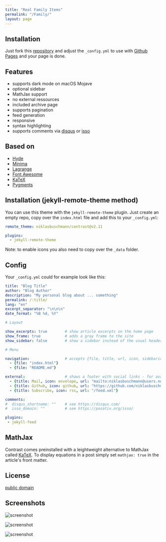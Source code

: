```yaml
---
title: "Real Family Items"
permalink: "/Family/"
layout: page
---
```


## Installation

Just fork this [repository](https://github.com/niklasbuschmann/contrast) and adjust the `_config.yml` to use with [Github Pages](https://pages.github.com/) and your page is done.

## Features

 - supports dark mode on macOS Mojave
 - optional sidebar
 - MathJax support
 - no external ressources
 - included archive page
 - supports pagination
 - feed generation
 - responsive
 - syntax highlighting
 - supports comments via [disqus](https://disqus.com/) or [isso](http://posativ.org/isso/)

## Based on

- [Hyde](https://github.com/poole/hyde)
- [Minima](https://github.com/jekyll/minima)
- [Lagrange](https://github.com/LeNPaul/Lagrange)
- [Font Awesome](http://fontawesome.io/)
- [KaTeX](https://katex.org/)
- [Pygments](https://github.com/richleland/pygments-css)

## Installation (jekyll-remote-theme method)

You can use this theme with the `jekyll-remote-theme` plugin. Just create an empty repo, copy over the `index.html` file and add this to your `_config.yml`:

```yaml
remote_theme: niklasbuschmann/contrast@v2.11

plugins:
  - jekyll-remote-theme
```

Note: to enable icons you also need to copy over the `_data` folder.

## Config

Your `_config.yml` could for example look like this:

```yaml
title: "Blog Title"
author: "Blog Author"
description: "My personal blog about ... something"
permalink: /:title/
lang: "en"
excerpt_separator: "\n\n\n"
date_format: "%B %d, %Y"

# Layout

show_excerpts: true        # show article excerpts on the home page
show_frame: true           # adds a gray frame to the site
show_sidebar: false        # show a sidebar instead of the usual header

# Menu

navigation:                # accepts {file, title, url, icon, sidebaricon}
  - {file: "index.html"}
  - {file: "README.md"}

external:                  # shows a footer with social links - for available icons see fontawesome.com/icons
  - {title: Mail, icon: envelope, url: "mailto:niklasbuschmann@users.noreply.github.com"}
  - {title: Github, icon: github, url: "https://github.com/niklasbuschmann/contrast"}
  - {title: Subscribe, icon: rss, url: "/feed.xml"}

comments:
#  disqus_shortname: ""    # see https://disqus.com/
#  isso_domain: ""         # see https://posativ.org/isso/

plugins:
 - jekyll-feed

```

## MathJax

Contrast comes preinstalled with a leightweight alternative to MathJax called [KaTeX](https://katex.org/). To display equations in a post simply set `mathjax: true` in the article's front matter.

## License

[public domain](http://unlicense.org/)

## Screenshots

![screenshot](https://user-images.githubusercontent.com/4943215/109431850-cd711780-7a08-11eb-8601-2763f2ee6bb4.png)

![screenshot](https://user-images.githubusercontent.com/4943215/109431832-b6cac080-7a08-11eb-9c5e-a058680c23a1.png)

![screenshot](https://user-images.githubusercontent.com/4943215/73125194-5f0b8b80-3fa4-11ea-805c-8387187503ad.png)
